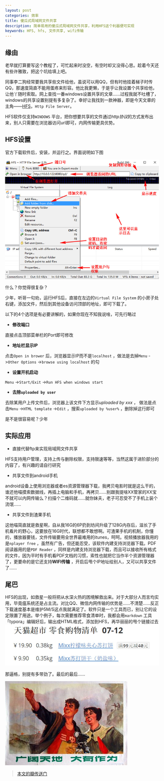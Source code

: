 ```yaml
---
layout: post
categories: 效率
title: 傻瓜式局域网文件共享
description: 简单易用的傻瓜式局域网文件共享，利用HFS这个利器便可实现
keywords: HFS, hfs, 文件共享, wifi传输
---
```



## **缘由**

老早就打算要写这个教程了，可忙起来时没空，有空时却又没得心思。趁着今天还有些许雅致，把这个坑给填上吧。

同事李二狗经常要我共享些文件给他，虽说可以用QQ，但有时他挂着梯子时传QQ，那速度简直不能用蛋疼来形容。他比我更懒，于是乎让我设置个共享给他，让他丫随时索取。网上查找一番windows设置共享的文章……过程我就不吐槽了，windows的共享设置别提有多复杂了。幸好让我找到一款神器，即是今天文章的主角——[HFS](http://www.rejetto.com/hfs/)，`Http File Server`。

HFS软件仅支持`WINDOWS` 平台，把你想要共享的文件通过*http协议*的方式发布出来，别人只需要在浏览器访问url即可，内网传输更具优势。

<!-- more -->

## **HFS设置**

官方下载软件后，安装，并运行之。界面说明如下图

<img src="/res/img/in_posts/2016-07-21_01.jpg">

什么？你觉得很复杂？

少年，听哥一句劝，运行HFS后，直接在左边的`Virtual File System` 的小房子处右键，添加文件，然后到其他设备访问顶部的地址，即可下载了。

以下的4个选项是有必要讲解的，如果你现在不知我说啥，可先行略过

- **修改端口**

直接点击顶部菜单栏的Port即可修改

- **地址栏显示IP**

点击`Open in brower` 后，浏览器显示IP而不是`localhost` ，做法是去掉`Menu` ->`Other Options` ->`browse using localhost` 的勾

- **设置开机启动**

`Menu` ->`Start/Exit` ->`Run HFS when windows start` 

- **去除`uploaded by user`**

去除某用户上传文件后，浏览器上该文件下方显示*uploaded by xxx* ， 做法是点击`Menu` ->`HTML template` ->`Edit` ，搜索`uploaded by %user%` ，删除掉这行即可

是不是很容易呢？少年

## **实际应用**

- 直接代替ftp来实现局域网文件共享

HFS支持用户管理，支持上传与删除权限，支持限速等等，当然这属于进阶部分的内容了，有兴趣的请自行研究

- 共享文件到android手机  

android设备上使用浏览器或者es资源管理器下载，我拷贝电影时就是这么干的，谁还他喵摸索数据线，再插上电脑和手机，再拷贝……别跟我提啥XX管家的XX宝不就可以内网传输么？扫描个二维码就……就你妹夫，老子可忍受不了手机上装个流氓……

- 共享文件到渣果手机 

这他喵简直就是救星啊，自从我16G的6P扔到坊间升级了128G内存后，滋长了手机看片的野心，这要放在16G时代，联想都不敢想啊。可渣果手机的机制，你懂的，播放器要钱，文件传输要用全世界最难用的itunes，呵呵。视频播放器我用的是`nplayer free` ，虽然有广告，但还能忍受，该软件内建支持浏览器下载。PDF阅读器用的是`PDF Reader` ，同样是内建支持浏览器下载，而且可以接收所有格式的文件，因为平时有手机看PDF文档的习惯，索性也就把它当作半个资源管理器了，更要命的是它还支持**WIFI传输** ，开启后甩个IP地址给别人，又可以共享文件了……

## **尾巴**

HFS的出现，如救星一般将把从水深火热的困境解救出来。对于大部分人而言均实用，毕竟瘟系统还是占主流。对比QQ、微信内网传输的优势是……不清楚……反正下载速度基本是维护5M/S这点我就满足了。软件只是一个工具而已，别让它的设定限置了用途。举个例子，每次需要推荐零食清单时，我都会用`markdown` 工具「typora」编辑好后，输出成HTML格式，添加到HFS，再华丽丽的甩个链接过去
<img src="/res/img/in_posts/2016-07-21_02.jpg">

那逼格，别提有多带劲了。最后的最后……

<img src="/res/img/in_posts/2016-07-21_03.jpg">

> [本文的瓣传送门](https://www.douban.com/note/571623388/)
